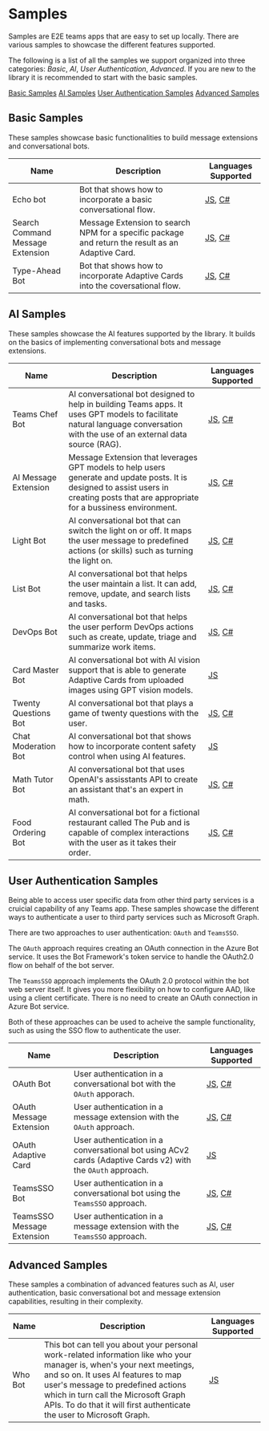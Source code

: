 # Samples

Samples are E2E teams apps that are easy to set up locally. There are various samples to showcase the different features supported.

The following is a list of all the samples we support organized into three categories: *Basic*, *AI*, *User Authentication*, *Advanced*. If you are new to the library it is recommended to start with the basic samples.

[Basic Samples](#basic-samples)
[AI Samples](#ai-samples)
[User Authentication Samples](#user-authentication-samples)
[Advanced Samples](#advanced-samples) 


## Basic Samples

These samples showcase basic functionalities to build message extensions and conversational bots.

| Name | Description | Languages Supported |
| --- | --- | --- |
| Echo bot | Bot that shows how to incorporate a basic conversational flow. | [JS](https://github.com/microsoft/teams-ai/tree/main/js/samples/01.messaging.a.echoBot), [C#](https://github.com/microsoft/teams-ai/tree/main/dotnet/samples/01.messaging.echoBot) |
| Search Command Message Extension | Message Extension to search NPM for a specific package and return the result as an Adaptive Card. | [JS](https://github.com/microsoft/teams-ai/tree/main/js/samples/02.messageExtensions.a.searchCommand), [C#](https://github.com/microsoft/teams-ai/tree/main/dotnet/samples/02.messageExtensions.a.searchCommand) |
| Type-Ahead Bot | Bot that shows how to incorporate Adaptive Cards into the coversational flow. | [JS](https://github.com/microsoft/teams-ai/tree/main/js/samples/03.adaptiveCards.a.typeAheadBot), [C#](https://github.com/microsoft/teams-ai/tree/main/dotnet/samples/03.adaptiveCards.a.typeAheadBot) |

##

## AI Samples

These samples showcase the AI features supported by the library. It builds on the basics of implementing conversational bots and message extensions.

| Name | Description | Languages Supported |
| --- | --- | --- |
| Teams Chef Bot | AI conversational bot designed to help in building Teams apps. It uses GPT models to facilitate natural language conversation with the use of an external data source (RAG). | [JS](https://github.com/microsoft/teams-ai/tree/main/js/samples/04.ai.a.teamsChefBot), [C#](https://github.com/microsoft/teams-ai/tree/main/dotnet/samples/04.ai.a.teamsChefBot) |
| AI Message Extension | Message Extension that leverages GPT models to help users generate and update posts. It is designed to assist users in creating posts that are appropriate for a bussiness environment. | [JS](https://github.com/microsoft/teams-ai/tree/main/js/samples/04.ai.b.messageExtensions.AI-ME), [C#](https://github.com/microsoft/teams-ai/tree/main/dotnet/samples/04.ai.b.messageExtensions.gptME) |
| Light Bot | AI conversational bot that can switch the light on or off. It maps the user message to predefined actions (or skills) such as turning the light on. | [JS](https://github.com/microsoft/teams-ai/tree/main/js/samples/04.ai.c.actionMapping.lightBot), [C#](https://github.com/microsoft/teams-ai/tree/main/dotnet/samples/04.ai.c.actionMapping.lightBot) |
| List Bot | AI conversational bot that helps the user maintain a list. It can add, remove, update, and search lists and tasks. | [JS](https://github.com/microsoft/teams-ai/tree/main/js/samples/04.ai.d.chainedActions.listBot), [C#](https://github.com/microsoft/teams-ai/tree/main/dotnet/samples/04.ai.d.chainedActions.listBot) |
| DevOps Bot | AI conversational bot that helps the user perform DevOps actions such as create, update, triage and summarize work items. | [JS](https://github.com/microsoft/teams-ai/tree/main/js/samples/04.ai.e.chainedActions.devOpsBot), [C#](https://github.com/microsoft/teams-ai/tree/main/dotnet/samples/04.ai.e.chainedActions.devOpsBot) |
| Card Master Bot | AI conversational bot with AI vision support that is able to generate Adaptive Cards from uploaded images using GPT vision models. | [JS](https://github.com/microsoft/teams-ai/tree/main/js/samples/04.ai.f.vision.cardMaster) |
| Twenty Questions Bot | AI conversational bot that plays a game of twenty questions with the user. | [JS](https://github.com/microsoft/teams-ai/tree/main/js/samples/04.e.twentyQuestions), [C#](https://github.com/microsoft/teams-ai/tree/main/dotnet/samples/04.e.twentyQuestions) |
| Chat Moderation Bot | AI conversational bot that shows how to incorporate content safety control when using AI features. | [JS](https://github.com/microsoft/teams-ai/tree/main/js/samples/05.chatModeration) |
| Math Tutor Bot | AI conversational bot that uses OpenAI's assisstants API to create an assistant that's an expert in math. | [JS](https://github.com/microsoft/teams-ai/tree/main/js/samples/06.assistants.a.mathBot), [C#](https://github.com/microsoft/teams-ai/tree/main/dotnet/samples/06.assistants.a.mathBot) |
| Food Ordering Bot | AI conversational bot for a fictional restaurant called The Pub and is capable of complex interactions with the user as it takes their order. | [JS](https://github.com/microsoft/teams-ai/tree/main/js/samples/06.assistants.b.orderBot), [C#](https://github.com/microsoft/teams-ai/tree/main/dotnet/samples/06.assistants.b.orderBot) |

## User Authentication Samples

Being able to access user specific data from other third party services is a cruicial capability of any Teams app. These samples showcase the different ways to authenticate a user to third party services such as Microsoft Graph.

There are two approaches to user authentication: `OAuth` and `TeamsSSO`.

The `OAuth` approach requires creating an OAuth connection in the Azure Bot service. It uses the Bot Framework's token service to handle the OAuth2.0 flow on behalf of the bot server.

The `TeamsSSO` approach implements the OAuth 2.0 protocol within the bot web server itself. It gives you more flexibility on how to configure AAD, like using a client certificate. There is no need to create an OAuth connection in Azure Bot service.

Both of these approaches can be used to acheive the sample functionality, such as using the SSO flow to authenticate the user.

| Name | Description | Languages Supported |
| --- | --- | --- |
| OAuth Bot | User authentication in a conversational bot with the `OAuth` apporach. | [JS](https://github.com/microsoft/teams-ai/tree/main/js/samples/06.auth.oauth.bot), [C#](https://github.com/microsoft/teams-ai/tree/main/dotnet/samples/06.auth.oauth.bot) |
| OAuth Message Extension | User authentication in a message extension with the `OAuth` approach. | [JS](https://github.com/microsoft/teams-ai/tree/main/js/samples/06.auth.oauth.messageExtension), [C#](https://github.com/microsoft/teams-ai/tree/main/dotnet/samples/06.auth.oauth.messageExtension) |
| OAuth Adaptive Card | User authentication in a conversational bot using ACv2 cards (Adaptive Cards v2) with the `OAuth` approach. | [JS](https://github.com/microsoft/teams-ai/tree/main/js/samples/06.auth.oauth.adaptiveCard) |
| TeamsSSO Bot | User authentication in a conversational bot using the `TeamsSSO` approach. | [JS](https://github.com/microsoft/teams-ai/tree/main/js/samples/06.auth.teamsSSO.bot), [C#](https://github.com/microsoft/teams-ai/tree/main/dotnet/samples/06.auth.teamsSSO.bot) |
| TeamsSSO Message Extension | User authentication in a message extension with the `TeamsSSO` approach. | [JS](https://github.com/microsoft/teams-ai/tree/main/js/samples/06.auth.teamsSSO.messageExtension), [C#](https://github.com/microsoft/teams-ai/tree/main/dotnet/samples/06.auth.teamsSSO.messageExtension) |

## Advanced Samples

These samples a combination of advanced features such as AI, user authentication, basic conversational bot and message extension capabilities, resulting in their complexity.

| Name | Description | Languages Supported |
| --- | --- | --- |
| Who Bot | This bot can tell you about your personal work-related information like who your manager is, when's your next meetings, and so on. It uses AI features to map user's message to predefined actions which in turn call the Microsoft Graph APIs. To do that it will first authenticate the user to Microsoft Graph. | [JS](https://github.com/microsoft/teams-ai/tree/main/js/samples/07.whoBot) |